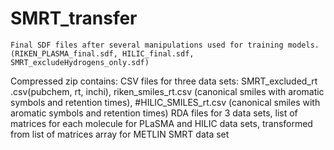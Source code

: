 # SMRT_transfer
	Final SDF files after several manipulations used for training models. (RIKEN_PLASMA_final.sdf, HILIC_final.sdf, SMRT_excludeHydrogens_only.sdf) 
  Compressed zip contains:
CSV files for three data sets: SMRT_excluded_rt .csv(pubchem, rt, inchi), riken_smiles_rt.csv (canonical smiles with aromatic symbols and retention times), #HILIC_SMILES_rt.csv (canonical smiles with aromatic symbols and retention times)
RDA files for 3 data sets, list of matrices for each molecule for PLaSMA and HILIC data sets, transformed from list of matrices array for METLIN SMRT data set

